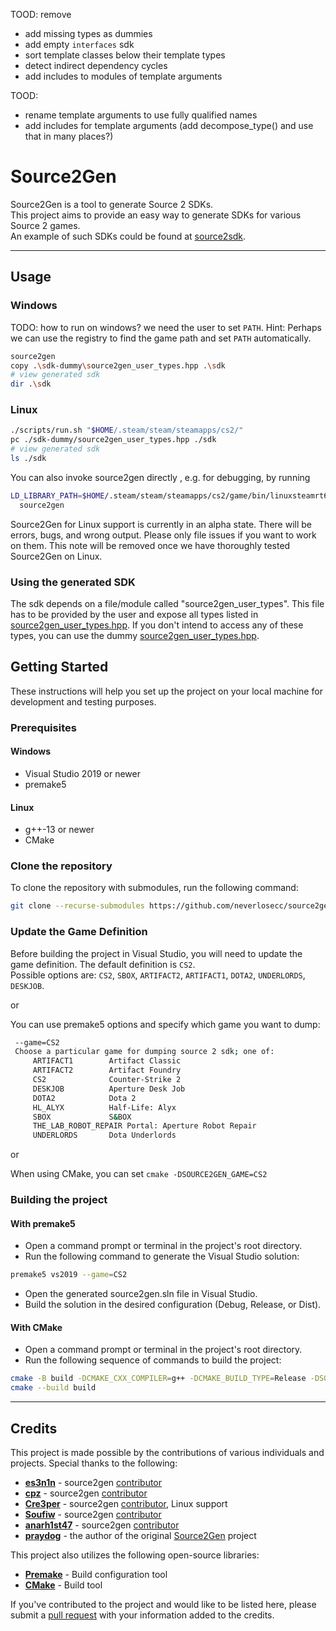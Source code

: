 TOOD: remove

- add missing types as dummies
- add empty `interfaces` sdk
- sort template classes below their template types
- detect indirect dependency cycles
- add includes to modules of template arguments

TOOD:

- rename template arguments to use fully qualified names
- add includes for template arguments (add decompose_type() and use that in many places?)

# Source2Gen

Source2Gen is a tool to generate Source 2 SDKs. \
This project aims to provide an easy way to generate SDKs for various Source 2 games. \
An example of such SDKs could be found at [source2sdk](https://github.com/neverlosecc/source2sdk/tree/cs2).

---

## Usage

### Windows

TODO: how to run on windows? we need the user to set `PATH`. Hint: Perhaps we
can use the registry to find the game path and set `PATH` automatically.

```sh
source2gen
copy .\sdk-dummy\source2gen_user_types.hpp .\sdk
# view generated sdk
dir .\sdk
```

### Linux

```sh
./scripts/run.sh "$HOME/.steam/steam/steamapps/cs2/"
pc ./sdk-dummy/source2gen_user_types.hpp ./sdk
# view generated sdk
ls ./sdk
```

You can also invoke source2gen directly , e.g. for debugging, by running

```sh
LD_LIBRARY_PATH=$HOME/.steam/steam/steamapps/cs2/game/bin/linuxsteamrt64/:$HOME/.steam/steam/steamapps/cs2/game/csgo/bin/linuxsteamrt64/ \
  source2gen
```

Source2Gen for Linux support is currently in an alpha state. There will be
errors, bugs, and wrong output. Please only file issues if you want to work on
them. This note will be removed once we have thoroughly tested Source2Gen on
Linux.

### Using the generated SDK

The sdk depends on a file/module called "source2gen_user_types". This file has
to be provided by the user and expose all types listed in
[source2gen_user_types.hpp](sdk-dummy/source2gen_user_types.hpp). If you don't
intend to access any of these types, you can use the dummy
[source2gen_user_types.hpp](sdk-dummy/source2gen_user_types.hpp).

## Getting Started

These instructions will help you set up the project on your local machine for development and testing purposes.

### Prerequisites

#### Windows

- Visual Studio 2019 or newer
- premake5

#### Linux

- g++-13 or newer
- CMake

### Clone the repository

To clone the repository with submodules, run the following command:

```bash
git clone --recurse-submodules https://github.com/neverlosecc/source2gen.git
```

### Update the Game Definition

Before building the project in Visual Studio, you will need to update the game definition.
The default definition is `CS2`. \
Possible options are: `CS2`, `SBOX`, `ARTIFACT2`, `ARTIFACT1`, `DOTA2`, `UNDERLORDS`, `DESKJOB`.

or

You can use premake5 options and specify which game you want to dump:

```bash
 --game=CS2
 Choose a particular game for dumping source 2 sdk; one of:
     ARTIFACT1        Artifact Classic
     ARTIFACT2        Artifact Foundry
     CS2              Counter-Strike 2
     DESKJOB          Aperture Desk Job
     DOTA2            Dota 2
     HL_ALYX          Half-Life: Alyx
     SBOX             S&BOX
     THE_LAB_ROBOT_REPAIR Portal: Aperture Robot Repair
     UNDERLORDS       Dota Underlords
```

or

When using CMake, you can set `cmake -DSOURCE2GEN_GAME=CS2`

### Building the project

#### With premake5

- Open a command prompt or terminal in the project's root directory.
- Run the following command to generate the Visual Studio solution:

```bash
premake5 vs2019 --game=CS2
```

- Open the generated source2gen.sln file in Visual Studio.
- Build the solution in the desired configuration (Debug, Release, or Dist).

#### With CMake

- Open a command prompt or terminal in the project's root directory.
- Run the following sequence of commands to build the project:

```bash
cmake -B build -DCMAKE_CXX_COMPILER=g++ -DCMAKE_BUILD_TYPE=Release -DSOURCE2GEN_GAME=CS2
cmake --build build
```

---

## Credits

This project is made possible by the contributions of various individuals and projects. Special thanks to the following:

- **[es3n1n](https://github.com/es3n1n)** - source2gen [contributor](https://github.com/neverlosecc/source2gen/commits?author=es3n1n)
- **[cpz](https://github.com/cpz)** - source2gen [contributor](https://github.com/neverlosecc/source2gen/commits?author=cpz)
- **[Cre3per](https://github.com/Cre3per/)** - source2gen [contributor](https://github.com/neverlosecc/source2gen/commits?author=cre3per), Linux support
- **[Soufiw](https://github.com/Soufiw)** - source2gen [contributor](https://github.com/neverlosecc/source2gen/commits?author=Soufiw)
- **[anarh1st47](https://github.com/anarh1st47)** - source2gen [contributor](https://github.com/neverlosecc/source2gen/commits?author=anarh1st47)
- **[praydog](https://github.com/praydog)** - the author of the original [Source2Gen](https://github.com/praydog/Source2Gen) project

This project also utilizes the following open-source libraries:

- **[Premake](https://github.com/premake/premake-core)** - Build configuration tool
- **[CMake](https://github.com/Kitware/CMake)** - Build tool

If you've contributed to the project and would like to be listed here, please submit a [pull request](https://github.com/neverlosecc/source2gen/pulls) with your information added to the credits.
